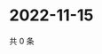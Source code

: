 # 2022-11-15

共 0 条

<!-- BEGIN WEIBO -->
<!-- 最后更新时间 Tue Nov 15 2022 23:00:53 GMT+0800 (China Standard Time) -->

<!-- END WEIBO -->
